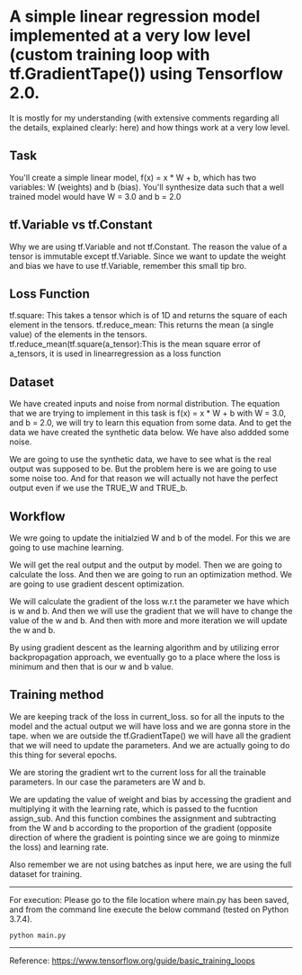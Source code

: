 # A simple linear regression model implemented at a very low level (custom training loop with tf.GradientTape()) using Tensorflow 2.0.

It is mostly for my understanding (with extensive comments regarding all the details, explained clearly: here) and how things work at a very low level.



Task
----------------------------------------------
You'll create a simple linear model, f(x) = x * W + b, which has two variables: W (weights) and b (bias).
You'll synthesize data such that a well trained model would have W = 3.0 and b = 2.0


tf.Variable vs tf.Constant
----------------------------------------------
Why we are using tf.Variable and not tf.Constant. The reason the value of a tensor is immutable except tf.Variable.
Since we want to update the weight and bias we have to use tf.Variable, remember this small tip bro.


Loss Function
----------------------------------------------
tf.square: This takes a tensor which is of 1D and returns the square of each element in the tensors.
tf.reduce_mean: This returns the mean (a single value) of the elements in the tensors.
tf.reduce_mean(tf.square(a_tensor):This is the mean square error of a_tensors, it is used in linearregression as a loss function


Dataset
----------------------------------------------

We have created inputs and noise from normal distribution.
The equation that we are trying to implement in this task is f(x) = x * W + b with W = 3.0, and b = 2.0,
we will try to learn this equation from some data. And to get the data we have created the synthetic data below.
We have also addded some noise.

We are going to use the synthetic data, we have to see what is the real output was supposed to be.
But the problem here is we are going to use some noise too.
And for that reason we will actually not have the perfect output even if we use the TRUE_W and TRUE_b.


Workflow
----------------------------------------------
We wre going to update the initialzied W and b of the model. For this we are going to use machine learning.

We will get the real output and the output by model. Then we are going to calculate the loss.
And then we are going to run an optimization method. We are going to use gradient descent optimization.

We will calculate the gradient of the loss w.r.t the parameter we have which is w and b.
And then we will use the gradient that we will have to change the value of the w and b.
And then with more and more iteration we will update the w and b.

By using gradient descent as the learning algorithm and by utilizing error backpropagation approach,
we eventually go to a place where the loss is minimum and then that is our w and b value.



Training method
----------------------------------------------

We are keeping track of the loss in current_loss. so for all the inputs to the model and the actual output
we will have loss and we are gonna store in the tape.
when we are outside the tf.GradientTape() we will have all the gradient that we will need to update the parameters.
And we are actually going to do this thing for several epochs.

We are storing the gradient wrt to the current loss for all the trainable parameters.
In our case the parameters are W and b.

We are updating the value of weight and bias by accessing the gradient and multiplying it with the learning rate,
which is passed to the fucntion assign_sub. And this function combines the assignment
and subtracting from the W and b according to the proportion of the gradient (opposite direction of where the gradient is pointing
since we are going to minmize the loss) and learning rate.

Also remember we are not using batches as input here, we are using the full dataset for training.

---

For execution: Please go to the file location where main.py has been saved, and from the command line execute the below command (tested on Python 3.7.4).

```
python main.py
```


---
Reference: https://www.tensorflow.org/guide/basic_training_loops
